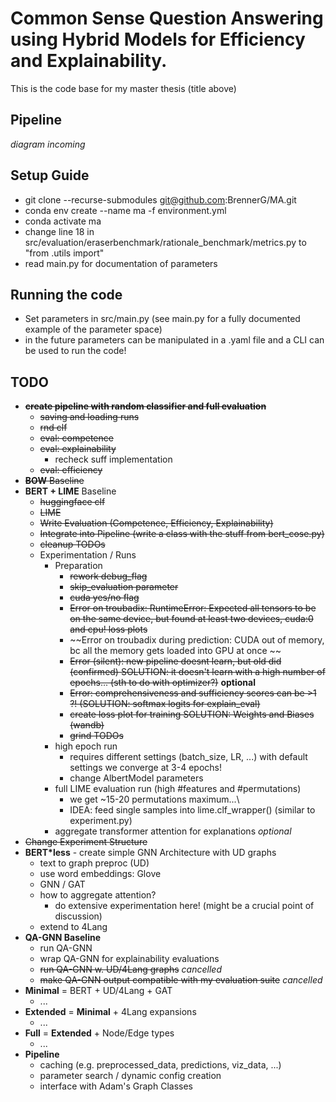 # Common Sense Question Answering using Hybrid Models for Efficiency and Explainability.
This is the code base for my master thesis (title above)

## Pipeline
_diagram incoming_

## Setup Guide
- git clone --recurse-submodules git@github.com:BrennerG/MA.git
- conda env create --name ma -f environment.yml
- conda activate ma
- change line 18 in src/evaluation/eraserbenchmark/rationale_benchmark/metrics.py to "from .utils import"
- read main.py for documentation of parameters

## Running the code
- Set parameters in src/main.py (see main.py for a fully documented example of the parameter space)
- in the future parameters can be manipulated in a .yaml file and a CLI can be used to run the code!

## TODO
* ~~__create pipeline with random classifier and full evaluation__~~
  - ~~saving and loading runs~~
  - ~~rnd clf~~
  - ~~eval: competence~~
  - ~~eval: explainability~~
    - recheck suff implementation
  - ~~eval: efficiency~~
* ~~__BOW__ Baseline~~
* __BERT + LIME__ Baseline
  - ~~huggingface clf~~
  - ~~LIME~~
  - ~~Write Evaluation (Competence, Efficiency, Explainability)~~
  - ~~Integrate into Pipeline (write a class with the stuff from bert_cose.py)~~
  - ~~cleanup TODOs~~
  - Experimentation / Runs
    - Preparation
      - ~~rework debug_flag~~
      - ~~skip_evaluation parameter~~
      - ~~cuda yes/no flag~~
      - ~~Error on troubadix: RuntimeError: Expected all tensors to be on the same device, but found at least two devices, cuda:0 and cpu! loss plots~~
      - ~~Error on troubadix during prediction: CUDA out of memory, bc all the memory gets loaded into GPU at once ~~
      - ~~Error (silent): new pipeline doesnt learn, but old did (confirmed) SOLUTION: it doesn't learn with a high number of epochs... (sth to do with optimizer?)~~ __optional__
      - ~~Error: comprehensiveness and sufficiency scores can be >1 ?! (SOLUTION: softmax logits for explain_eval)~~
      - ~~create loss plot for training SOLUTION: Weights and Biases (wandb)~~
      - ~~grind TODOs~~
    - high epoch run 
      - requires different settings (batch_size, LR, ...) with default settings we converge at 3-4 epochs!
      - change AlbertModel parameters
    - full LIME evaluation run (high #features and #permutations)
      - we get ~15-20 permutations maximum...\
      - IDEA: feed single samples into lime.clf_wrapper() (similar to experiment.py)
    - aggregate transformer attention for explanations _optional_
* ~~Change Experiment Structure~~
* __BERT*less__ - create simple GNN Architecture with UD graphs
  - text to graph preproc (UD)
  - use word embeddings: Glove
  - GNN / GAT
  - how to aggregate attention?
    - do extensive experimentation here! (might be a crucial point of discussion)
  - extend to 4Lang
* __QA-GNN Baseline__
  - run QA-GNN
  - wrap QA-GNN for explainability evaluations
  - ~~run QA-GNN w. UD/4Lang graphs~~ _cancelled_
  - ~~make QA-GNN output compatible with my evaluation suite~~ _cancelled_
* __Minimal__ = BERT + UD/4Lang + GAT
  - ...
* __Extended__ = __Minimal__ + 4Lang expansions 
  - ...
* __Full__ = __Extended__ + Node/Edge types
  - ...
* __Pipeline__
  - caching (e.g. preprocessed_data, predictions, viz_data, ...)
  - parameter search / dynamic config creation
  - interface with Adam's Graph Classes
